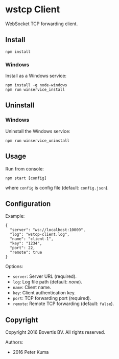 wstcp Client
============

WebSocket TCP forwarding client.

Install
-------

    npm install

### Windows

Install as a Windows service:

    npm install -g node-windows
    npm run winservice_install

Uninstall
---------

### Windows

Uninstall the Windows service:

    npm run winservice_uninstall

Usage
-----

Run from console:

    npm start [config]

where `config` is config file (default: `config.json`).

Configuration
-------------

Example:

    {
      "server": "ws://localhost:10000",
      "log": "wstcp-client.log",
      "name": "client-1",
      "key": "1234",
      "port": 22,
      "remote": true
    }

Options:

- `server`: Server URL (required).
- `log`: Log file path (default: *none*).
- `name`: Client name.
- `key`: Client authentication key.
- `port`: TCP forwarding port (required).
- `remote`: Remote TCP forwarding (default: `false`).

Copyright
---------

Copyright 2016 Bovertis BV. All rights reserved.

Authors:

- 2016 Peter Kuma
